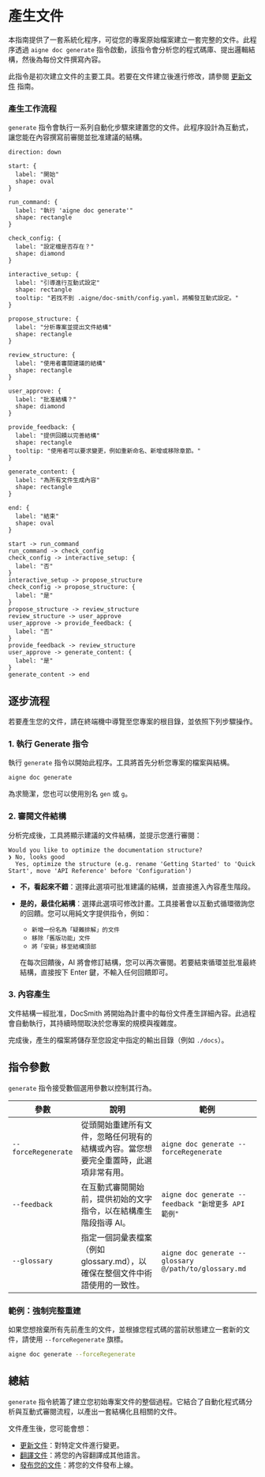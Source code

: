 # 產生文件

本指南提供了一套系統化程序，可從您的專案原始檔案建立一套完整的文件。此程序透過 `aigne doc generate` 指令啟動，該指令會分析您的程式碼庫、提出邏輯結構，然後為每份文件撰寫內容。

此指令是初次建立文件的主要工具。若要在文件建立後進行修改，請參閱 [更新文件](./guides-updating-documentation.md) 指南。

### 產生工作流程

`generate` 指令會執行一系列自動化步驟來建置您的文件。此程序設計為互動式，讓您能在內容撰寫前審閱並批准建議的結構。

```d2
direction: down

start: {
  label: "開始"
  shape: oval
}

run_command: {
  label: "執行 'aigne doc generate'"
  shape: rectangle
}

check_config: {
  label: "設定檔是否存在？"
  shape: diamond
}

interactive_setup: {
  label: "引導進行互動式設定"
  shape: rectangle
  tooltip: "若找不到 .aigne/doc-smith/config.yaml，將觸發互動式設定。"
}

propose_structure: {
  label: "分析專案並提出文件結構"
  shape: rectangle
}

review_structure: {
  label: "使用者審閱建議的結構"
  shape: rectangle
}

user_approve: {
  label: "批准結構？"
  shape: diamond
}

provide_feedback: {
  label: "提供回饋以完善結構"
  shape: rectangle
  tooltip: "使用者可以要求變更，例如重新命名、新增或移除章節。"
}

generate_content: {
  label: "為所有文件生成內容"
  shape: rectangle
}

end: {
  label: "結束"
  shape: oval
}

start -> run_command
run_command -> check_config
check_config -> interactive_setup: {
  label: "否"
}
interactive_setup -> propose_structure
check_config -> propose_structure: {
  label: "是"
}
propose_structure -> review_structure
review_structure -> user_approve
user_approve -> provide_feedback: {
  label: "否"
}
provide_feedback -> review_structure
user_approve -> generate_content: {
  label: "是"
}
generate_content -> end
```

## 逐步流程

若要產生您的文件，請在終端機中導覽至您專案的根目錄，並依照下列步驟操作。

### 1. 執行 Generate 指令

執行 `generate` 指令以開始此程序。工具將首先分析您專案的檔案與結構。

```bash 基本產生指令
aigne doc generate
```

為求簡潔，您也可以使用別名 `gen` 或 `g`。

### 2. 審閱文件結構

分析完成後，工具將顯示建議的文件結構，並提示您進行審閱：

```
Would you like to optimize the documentation structure?
❯ No, looks good
  Yes, optimize the structure (e.g. rename 'Getting Started' to 'Quick Start', move 'API Reference' before 'Configuration')
```

-   **不，看起來不錯**：選擇此選項可批准建議的結構，並直接進入內容產生階段。
-   **是的，最佳化結構**：選擇此選項可修改計畫。工具接著會以互動式循環徵詢您的回饋。您可以用純文字提供指令，例如：
    -   `新增一份名為「疑難排解」的文件`
    -   `移除「舊版功能」文件`
    -   `將「安裝」移至結構頂部`

    在每次回饋後，AI 將會修訂結構，您可以再次審閱。若要結束循環並批准最終結構，直接按下 Enter 鍵，不輸入任何回饋即可。

### 3. 內容產生

文件結構一經批准，DocSmith 將開始為計畫中的每份文件產生詳細內容。此過程會自動執行，其持續時間取決於您專案的規模與複雜度。

完成後，產生的檔案將儲存至您設定中指定的輸出目錄（例如 `./docs`）。

## 指令參數

`generate` 指令接受數個選用參數以控制其行為。

| 參數 | 說明 | 範例 |
|---|---|---|
| `--forceRegenerate` | 從頭開始重建所有文件，忽略任何現有的結構或內容。當您想要完全重置時，此選項非常有用。 | `aigne doc generate --forceRegenerate` |
| `--feedback` | 在互動式審閱開始前，提供初始的文字指令，以在結構產生階段指導 AI。 | `aigne doc generate --feedback "新增更多 API 範例"` |
| `--glossary` | 指定一個詞彙表檔案（例如 glossary.md），以確保在整個文件中術語使用的一致性。 | `aigne doc generate --glossary @/path/to/glossary.md` |

### 範例：強制完整重建

如果您想捨棄所有先前產生的文件，並根據您程式碼的當前狀態建立一套新的文件，請使用 `--forceRegenerate` 旗標。

```bash 強制重新產生
aigne doc generate --forceRegenerate
```

## 總結

`generate` 指令統籌了建立您初始專案文件的整個過程。它結合了自動化程式碼分析與互動式審閱流程，以產出一套結構化且相關的文件。

文件產生後，您可能會想：

-   [更新文件](./guides-updating-documentation.md)：對特定文件進行變更。
-   [翻譯文件](./guides-translating-documentation.md)：將您的內容翻譯成其他語言。
-   [發布您的文件](./guides-publishing-your-docs.md)：將您的文件發布上線。